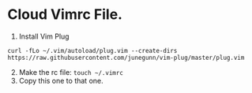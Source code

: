 # Cloud Vimrc File.
1. Install Vim Plug
```
curl -fLo ~/.vim/autoload/plug.vim --create-dirs https://raw.githubusercontent.com/junegunn/vim-plug/master/plug.vim
```
2. Make the rc file: `touch ~/.vimrc`
3. Copy this one to that one.

